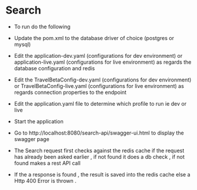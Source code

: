 # Search

- To run do the following
- Update the pom.xml to the database driver of choice (postgres or mysql)
- Edit the application-dev.yaml (configurations for dev environment) or application-live.yaml (configurations for live environment) as regards the database configuration and redis
- Edit the TravelBetaConfig-dev.yaml (configurations for dev environment) or TravelBetaConfig-live.yaml (configurations for live environment) as regards connection properties to the endpoint
- Edit the application.yaml file to determine which profile to run ie dev or live
- Start the application
- Go to http://localhost:8080/search-api/swagger-ui.html to display the swagger page

- The Search request first checks against the redis cache if the request has already been asked earlier , if not found it does a db check , if not found makes a rest API call 
- If the a response is found , the result is saved into the redis cache else a Http 400 Error is thrown .


